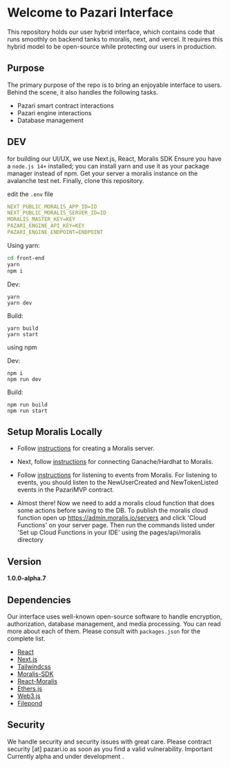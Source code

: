# Welcome to Pazari Interface

This repository holds our user hybrid interface, which contains code that runs smoothly on backend tanks to moralis, next, and vercel. It requires this hybrid model to be open-source while protecting our users in production.

## Purpose

The primary purpose of the repo is to bring an enjoyable interface to users. Behind the scene, it also handles the following tasks.

- Pazari smart contract interactions
- Pazari engine interactions
- Database management

## DEV

for building our UI/UX, we use Next.js, React, Moralis SDK
Ensure you have a `node.js 14+` installed; you can install yarn and use it as your package manager instead of npm. Get your server a moralis instance on the avalanche test net. Finally, clone this repository.

edit the `.env` file

```yaml
NEXT_PUBLIC_MORALIS_APP_ID=ID
NEXT_PUBLIC_MORALIS_SERVER_ID=ID
MORALIS_MASTER_KEY=KEY
PAZARI_ENGINE_API_KEY=KEY
PAZARI_ENGINE_ENDPOINT=ENDPOINT
```

Using yarn:

```bash
cd front-end
yarn
npm i
```

Dev:

```
yarn
yarn dev
```

Build:

```
yarn build
yarn start
```

using npm

Dev:

```
npm i
npm run dev
```

Build:

```
npm run build
npm run start
```

## Setup Moralis Locally
- Follow [instructions](https://docs.moralis.io/moralis-server/getting-started/create-a-moralis-server) for creating a Moralis server.

- Next, follow [instructions](https://docs.moralis.io/moralis-server/web3/setting-up-ganache) for connecting Ganache/Hardhat to Moralis.

- Follow [instructions](https://docs.moralis.io/moralis-server/automatic-transaction-sync/smart-contract-events) for listening to events from Moralis.
For listening to events, you should listen to the NewUserCreated and NewTokenListed events in the PazariMVP contract.

- Almost there! Now we need to add a moralis cloud function that does some actions before saving to the DB. To publish the moralis cloud function open up https://admin.moralis.io/servers and click 'Cloud Functions' on your server page.
Then run the commands listed under 'Set up Cloud Functions in your IDE' using the pages/api/moralis directory

## Version

**1.0.0-alpha.7**

## Dependencies

Our interface uses well-known open-source software to handle encryption, authorization, database management, and media processing. You can read more about each of them. Please consult with `packages.json` for the complete list.

- [React](https://github.com/facebook/react)
- [Next.js](https://github.com/vercel/next.js/)
- [Tailwindcss](https://github.com/tailwindlabs/tailwindcss)
- [Moralis-SDK](https://github.com/MoralisWeb3/Moralis-JS-SDK)
- [React-Moralis](/https://github.com/MoralisWeb3/react-moralis)
- [Ethers.js](https://github.com/ethers-io/ethers.js)
- [Web3.js](https://github.com/ChainSafe/web3.js)
- [Filepond](https://github.com/pqina/filepond)

## Security

We handle security and security issues with great care. Please contract security [at] pazari.io as soon as you find a valid vulnerability.
Important
Currently alpha and under development .
